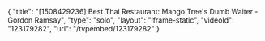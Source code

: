 {
    "title": "[1508429236] Best Thai Restaurant: Mango Tree's Dumb Waiter - Gordon Ramsay",
    "type": "solo",
    "layout": "iframe-static",
    "videoId": "123179282",
    "url": "\/tvpembed\/123179282"
}